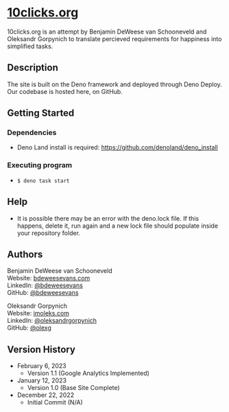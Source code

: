 # [10clicks.org](https://www.10clicks.org/)

10clicks.org is an attempt by Benjamin DeWeese van Schooneveld and Oleksandr Gorpynich to translate percieved requirements for happiness into simplified tasks.

## Description

The site is built on the Deno framework and deployed through Deno Deploy. Our codebase is hosted here, on GitHub.

## Getting Started

### Dependencies

* Deno Land install is required: https://github.com/denoland/deno_install

### Executing program

* ```$ deno task start```

## Help

* It is possible there may be an error with the deno.lock file. If this happens, delete it, run again and a new lock file should populate inside your repository folder.

## Authors

Benjamin DeWeese van Schooneveld</br>
Website: [bdeweesevans.com](https://bdeweesevans.com)</br>
LinkedIn: [@bdeweesevans](https://linkedin.com/in/bdeweesevans)</br>
GitHub: [@bdeweesevans](https://github.com/bdeweesevans)

Oleksandr Gorpynich</br>
Website: [imoleks.com](https://imoleks.com/)</br>
LinkedIn: [@oleksandrgorpynich](https://linkedin.com/in/oleksandr-gorpynich-91b4501a6/)</br>
GitHub: [@olexg](https://github.com/OlexG)

## Version History

* February 6, 2023
    * Version 1.1 (Google Analytics Implemented)
* January 12, 2023
    * Version 1.0 (Base Site Complete)
* December 22, 2022
    * Initial Commit (N/A)
